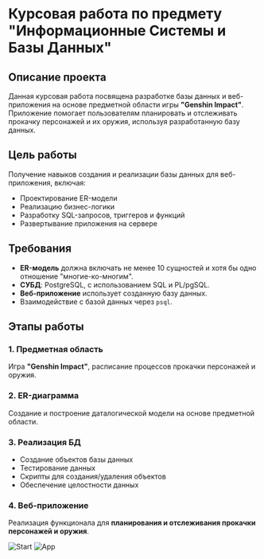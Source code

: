 # Курсовая работа по предмету "Информационные Системы и Базы Данных"

## Описание проекта
Данная курсовая работа посвящена разработке базы данных и веб-приложения на основе предметной области игры **"Genshin Impact"**. Приложение помогает пользователям планировать и отслеживать прокачку персонажей и их оружия, используя разработанную базу данных.

## Цель работы
Получение навыков создания и реализации базы данных для веб-приложения, включая:
- Проектирование ER-модели
- Реализацию бизнес-логики
- Разработку SQL-запросов, триггеров и функций
- Развертывание приложения на сервере

## Требования
- **ER-модель** должна включать не менее 10 сущностей и хотя бы одно отношение "многие-ко-многим".
- **СУБД**: PostgreSQL, с использованием SQL и PL/pgSQL.
- **Веб-приложение** использует созданную базу данных.
- Взаимодействие с базой данных через `psql`.

## Этапы работы

### 1. Предметная область
Игра **"Genshin Impact"**, расписание процессов прокачки персонажей и оружия.

### 2. ER-диаграмма
Создание и построение даталогической модели на основе предметной области.

### 3. Реализация БД
- Создание объектов базы данных
- Тестирование данных
- Скрипты для создания/удаления объектов
- Обеспечение целостности данных

### 4. Веб-приложение
Реализация функционала для **планирования и отслеживания прокачки персонажей и оружия**.

![Start](main/resources/images/app.png)
![App](main/resources/images/start.png)
